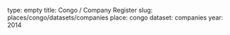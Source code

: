 type: empty
title: Congo / Company Register
slug: places/congo/datasets/companies
place: congo
dataset: companies
year: 2014
